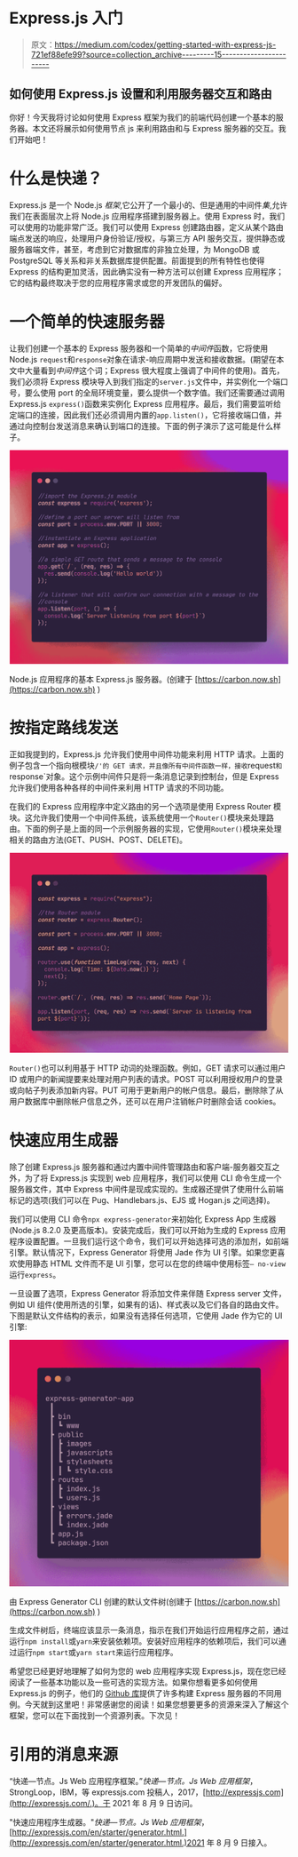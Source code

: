 # Express.js 入门

> 原文：<https://medium.com/codex/getting-started-with-express-js-721ef88efe99?source=collection_archive---------15----------------------->

## 如何使用 Express.js 设置和利用服务器交互和路由

你好！今天我将讨论如何使用 Express 框架为我们的前端代码创建一个基本的服务器。本文还将展示如何使用节点 js 来利用路由和与 Express 服务器的交互。我们开始吧！

# 什么是快递？

Express.js 是一个 Node.js *框架*,它公开了一个最小的、但是通用的中间件*集*,允许我们在表面层次上将 Node.js 应用程序搭建到服务器上。使用 Express 时，我们可以使用的功能非常广泛。我们可以使用 Express 创建路由器，定义从某个路由端点发送的响应，处理用户身份验证/授权，与第三方 API 服务交互，提供静态或服务器端文件，甚至，考虑到它对数据库的非独立处理，为 MongoDB 或 PostgreSQL 等关系和非关系数据库提供配置。前面提到的所有特性也使得 Express 的结构更加灵活，因此确实没有一种方法可以创建 Express 应用程序；它的结构最终取决于您的应用程序需求或您的开发团队的偏好。

# 一个简单的快速服务器

让我们创建一个基本的 Express 服务器和一个简单的*中间件*函数，它将使用 Node.js `request`和`response`对象在请求-响应周期中发送和接收数据。(期望在本文中大量看到*中间件*这个词；Express 很大程度上强调了中间件的使用)。首先，我们必须将 Express 模块导入到我们指定的`server.js`文件中，并实例化一个端口号，要么使用 port 的全局环境变量，要么提供一个数字值。我们还需要通过调用 Express.js `express()`函数来实例化 Express 应用程序。最后，我们需要监听给定端口的连接，因此我们还必须调用内置的`app.listen()`，它将接收端口值，并通过向控制台发送消息来确认到端口的连接。下面的例子演示了这可能是什么样子。

![](img/776fa641e5d11c358c5168a5d881f8b3.png)

Node.js 应用程序的基本 Express.js 服务器。(创建于 [https://carbon.now.sh](https://carbon.now.sh) )

# 按指定路线发送

正如我提到的，Express.js 允许我们使用中间件功能来利用 HTTP 请求。上面的例子包含一个指向根模块`/'的 GET 请求，并且像所有中间件函数一样，接收`request`和`response`对象。这个示例中间件只是将一条消息记录到控制台，但是 Express 允许我们使用各种各样的中间件来利用 HTTP 请求的不同功能。

在我们的 Express 应用程序中定义路由的另一个选项是使用 Express Router 模块。这允许我们使用一个中间件系统，该系统使用一个`Router()`模块来处理路由。下面的例子是上面的同一个示例服务器的实现，它使用`Router()`模块来处理相关的路由方法(GET、PUSH、POST、DELETE)。

![](img/641e52667976b2d9e221671792482924.png)

`Router()`也可以利用基于 HTTP 动词的处理函数。例如，GET 请求可以通过用户 ID 或用户的新闻提要来处理对用户列表的请求。POST 可以利用授权用户的登录或向帖子列表添加新内容。PUT 可用于更新用户的帐户信息。最后，删除除了从用户数据库中删除帐户信息之外，还可以在用户注销帐户时删除会话 cookies。

# 快速应用生成器

除了创建 Express.js 服务器和通过内置中间件管理路由和客户端-服务器交互之外，为了将 Express.js 实现到 web 应用程序，我们可以使用 CLI 命令生成一个服务器文件，其中 Express 中间件是现成实现的。生成器还提供了使用什么前端标记的选项(我们可以在 Pug、Handlebars.js、EJS 或 Hogan.js 之间选择)。

我们可以使用 CLI 命令`npx express-generator`来初始化 Express App 生成器(Node.js 8.2.0 及更高版本)。安装完成后，我们可以开始为生成的 Express 应用程序设置配置。一旦我们运行这个命令，我们可以开始选择可选的添加剂，如前端引擎。默认情况下，Express Generator 将使用 Jade 作为 UI 引擎。如果您更喜欢使用静态 HTML 文件而不是 UI 引擎，您可以在您的终端中使用标签`— no-view`运行`express`。

一旦设置了选项，Express Generator 将添加文件来伴随 Express server 文件，例如 UI 组件(使用所选的引擎，如果有的话)、样式表以及它们各自的路由文件。下图是默认文件结构的表示，如果没有选择任何选项，它使用 Jade 作为它的 UI 引擎:

![](img/288b1f4268c95830647387ad4cd693eb.png)

由 Express Generator CLI 创建的默认文件树(创建于 [https://carbon.now.sh](https://carbon.now.sh) )

生成文件树后，终端应该显示一条消息，指示在我们开始运行应用程序之前，通过运行`npm install`或`yarn`来安装依赖项。安装好应用程序的依赖项后，我们可以通过运行`npm start`或`yarn start`来运行应用程序。

希望您已经更好地理解了如何为您的 web 应用程序实现 Express.js，现在您已经阅读了一些基本功能以及一些可选的实现方法。如果你想看更多如何使用 Express.js 的例子，他们的 [Github 库](https://github.com/expressjs/express/tree/master/examples)提供了许多构建 Express 服务器的不同用例。今天就到这里吧！非常感谢您的阅读！如果您想要更多的资源来深入了解这个框架，您可以在下面找到一个资源列表。下次见！

# 引用的消息来源

“快递—节点。Js Web 应用程序框架。”*快递—节点。Js Web 应用框架*，StrongLoop，IBM，等 expressjs.com 投稿人，2017，[http://expressjs.com](http://expressjs.com/.)。于 2021 年 8 月 9 日访问。

"快速应用程序生成器。"*快递—节点。Js Web 应用框架*，[http://expressjs.com/en/starter/generator.html.](http://expressjs.com/en/starter/generator.html.)2021 年 8 月 9 日接入。